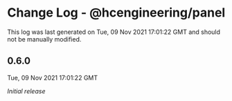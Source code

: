 # Change Log - @hcengineering/panel

This log was last generated on Tue, 09 Nov 2021 17:01:22 GMT and should not be manually modified.

## 0.6.0
Tue, 09 Nov 2021 17:01:22 GMT

_Initial release_

